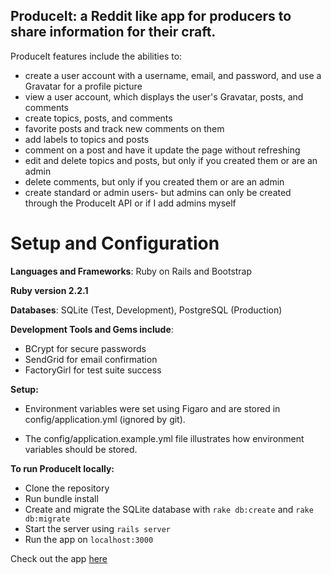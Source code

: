 ## ProduceIt: a Reddit like app for producers to share information for their craft.

  ProduceIt features include the abilities to:

  * create a user account with a username, email, and password, and use a Gravatar for a profile picture
  * view a user account, which displays the user's Gravatar, posts, and comments
  * create topics, posts, and comments
  * favorite posts and track new comments on them
  * add labels to topics and posts
  * comment on a post and have it update the page without refreshing
  * edit and delete topics and posts, but only if you created them or are an admin
  * delete comments, but only if you created them or are an admin
  * create standard or admin users- but admins can only be created through the ProduceIt API or if I add admins myself


  # Setup and Configuration

  **Languages and Frameworks**: Ruby on Rails and Bootstrap

  **Ruby version 2.2.1**

  **Databases**: SQLite (Test, Development), PostgreSQL (Production)

  **Development Tools and Gems include**:

  + BCrypt for secure passwords
  + SendGrid for email confirmation
  + FactoryGirl for test suite success

  **Setup:**

  + Environment variables were set using Figaro and are stored in config/application.yml (ignored by git).

  + The config/application.example.yml file illustrates how environment variables should be stored.

  **To run ProduceIt locally:**

  + Clone the repository
  + Run bundle install
  + Create and migrate the SQLite database with `rake db:create` and `rake db:migrate`
  + Start the server using `rails server`
  + Run the app on `localhost:3000`

  Check out the app  [here](https://damp-beach-88736.herokuapp.com/ )
